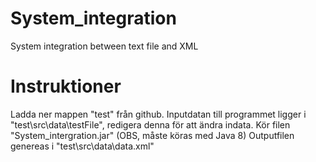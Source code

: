 # System_integration
System integration between text file and XML
# Instruktioner
Ladda ner mappen "test" från github.
Inputdatan till programmet ligger i "test\src\data\testFile", redigera denna för att ändra indata.
Kör filen "System_intergration.jar" (OBS, måste köras med Java 8)
Outputfilen genereas i "test\src\data\data.xml"
